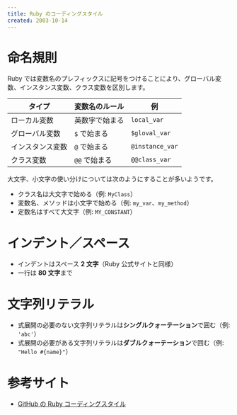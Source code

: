```yaml
---
title: Ruby のコーディングスタイル
created: 2003-10-14
---
```


命名規則
====
Ruby では変数名のプレフィックスに記号をつけることにより、グローバル変数、インスタンス変数、クラス変数を区別します。

| タイプ | 変数名のルール | 例 |
| ---- | ---- | ---- |
| ローカル変数 | 英数字で始まる | `local_var` |
| グローバル変数 | `$` で始まる | `$gloval_var` |
| インスタンス変数 | `@` で始まる | `@instance_var` |
| クラス変数 | `@@` で始まる | `@@class_var` |

大文字、小文字の使い分けについては次のようにすることが多いようです。

* クラス名は大文字で始める（例: `MyClass`）
* 変数名、メソッドは小文字で始める（例: `my_var`、`my_method`）
* 定数名はすべて大文字（例: `MY_CONSTANT`）


インデント／スペース
====
- インデントはスペース **2 文字**（Ruby 公式サイトと同様）
- 一行は **80 文字**まで

文字列リテラル
====
- 式展開の必要のない文字列リテラルは**シングルクォーテーション**で囲む（例: `'abc'`）
- 式展開の必要がある文字列リテラルは**ダブルクォーテーション**で囲む（例: `"Hello #{name}"`）


参考サイト
====
* [GitHub の Ruby コーディングスタイル](https://github.com/styleguide/ruby)

